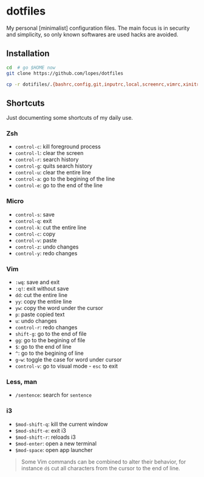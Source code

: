 # dotfiles
My personal [minimalist] configuration files.  The main focus is in security and simplicity, so only known softwares are used hacks are avoided.


## Installation

```sh
cd  # go $HOME now
git clone https://github.com/lopes/dotfiles

cp -r dotifiles/.{bashrc,config,git,inputrc,local,screenrc,vimrc,xinitrc,zshrc} .
```


## Shortcuts
Just documenting some shortcuts of my daily use.

### Zsh
- `control-c`: kill foreground process
- `control-l`: clear the screen
- `control-r`: search history
- `control-g`: quits search history
- `control-u`: clear the entire line
- `control-a`: go to the begining of the line
- `control-e`: go to the end of the line

### Micro
- `control-s`: save
- `control-q`: exit
- `control-k`: cut the entire line
- `control-c`: copy
- `control-v`: paste
- `control-z`: undo changes
- `control-y`: redo changes

### Vim
- `:wq`: save and exit
- `:q!`: exit without save
- `dd`: cut the entire line
- `yy`: copy the entire line
- `yw`: copy the word under the cursor
- `p`: paste copied text
- `u`: undo changes
- `control-r`: redo changes
- `shift-g`: go to the end of file
- `gg`: go to the begining of file
- `$`: go to the end of line
- `^`: go to the begining of line
- `g~w`: toggle the case for word under cursor
- `control-v`: go to visual mode - `esc` to exit

### Less, man
- `/sentence`: search for `sentence`

### i3
- `$mod-shift-q`: kill the current window
- `$mod-shift-e`: exit i3
- `$mod-shift-r`: reloads i3
- `$mod-enter`: open a new terminal
- `$mod-space`: open app launcher

> Some Vim commands can be combined to alter their behavior, for instance `d$` cut all characters from the cursor to the end of line.
